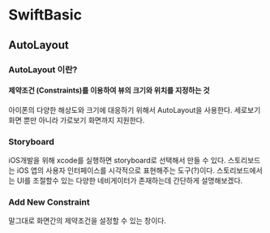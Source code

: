 # SwiftBasic

## AutoLayout

### AutoLayout 이란?
#### 제약조건 (Constraints)를 이용하여 뷰의 크기와 위치를 지정하는 것
아이폰의 다양한 해상도와 크기에 대응하기 위해서 AutoLayout을 사용한다. 세로보기 화면 뿐만 아니라 가로보기 화면까지 지원한다.

### Storyboard
iOS개발을 위해 xcode를 실행하면 storyboard로 선택해서 만들 수 있다. 스토리보드는 iOS 앱의 사용자 인터페이스를 시각적으로 표현해주는 도구(?)이다. 스토리보드에서는 UI를 조절할수 있는 다양한 네비게이터가 
존재하는데 간단하게 설명해보겠다.

### Add New Constraint
말그대로 화면간의 제약조건을 설정할 수 있는 창이다. 

